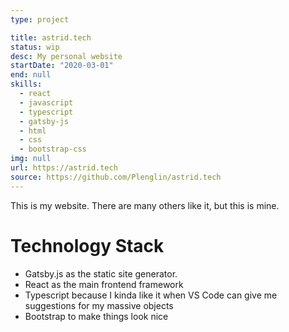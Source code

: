 ```yaml
---
type: project

title: astrid.tech
status: wip
desc: My personal website
startDate: "2020-03-01"
end: null
skills:
  - react
  - javascript
  - typescript
  - gatsby-js
  - html
  - css
  - bootstrap-css
img: null
url: https://astrid.tech
source: https://github.com/Plenglin/astrid.tech
---
```


This is my website. There are many others like it, but this is mine.

# Technology Stack

- Gatsby.js as the static site generator.
- React as the main frontend framework
- Typescript because I kinda like it when VS Code can give me suggestions for my massive objects
- Bootstrap to make things look nice
